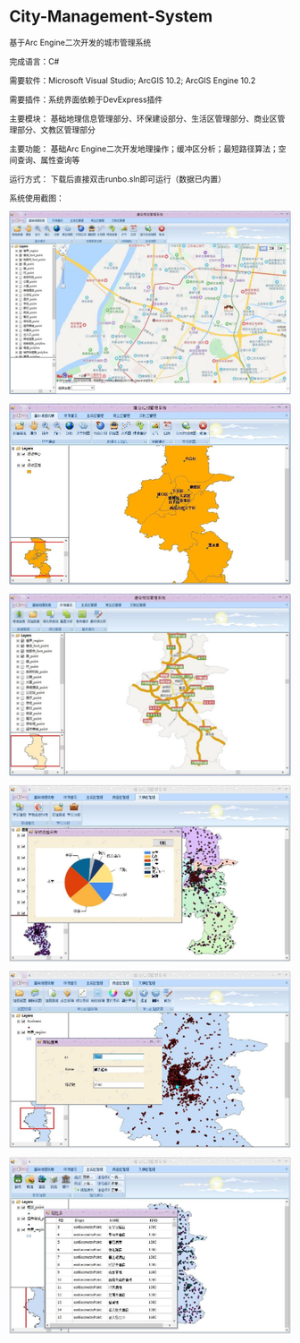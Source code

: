# City-Management-System

基于Arc Engine二次开发的城市管理系统

完成语言：C#

需要软件：Microsoft Visual Studio; ArcGIS 10.2; ArcGIS Engine 10.2

需要插件：系统界面依赖于DevExpress插件

主要模块：
基础地理信息管理部分、环保建设部分、生活区管理部分、商业区管理部分、文教区管理部分

主要功能：
基础Arc Engine二次开发地理操作；缓冲区分析；最短路径算法；空间查询、属性查询等

运行方式：
下载后直接双击runbo.sln即可运行（数据已内置）

系统使用截图：

![Inage text](https://github.com/RunBoo/City-Management-System/blob/master/runbo/img/MainMenu.jpg)

![Inage text](https://github.com/RunBoo/City-Management-System/blob/master/runbo/img/Main.jpg)

![Inage text](https://github.com/RunBoo/City-Management-System/blob/master/runbo/img/Green.jpg)

![Inage text](https://github.com/RunBoo/City-Management-System/blob/master/runbo/img/Education.jpg)

![Inage text](https://github.com/RunBoo/City-Management-System/blob/master/runbo/img/Business.jpg)

![Inage text](https://github.com/RunBoo/City-Management-System/blob/master/runbo/img/life.jpg)
